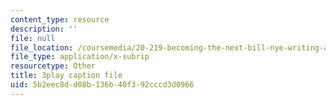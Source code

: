 ```yaml
---
content_type: resource
description: ''
file: null
file_location: /coursemedia/20-219-becoming-the-next-bill-nye-writing-and-hosting-the-educational-show-january-iap-2015/5b2eec8dd08b136b40f392cccd3d0966_VQi6t2NfWig.srt
file_type: application/x-subrip
resourcetype: Other
title: 3play caption file
uid: 5b2eec8d-d08b-136b-40f3-92cccd3d0966
---
```

